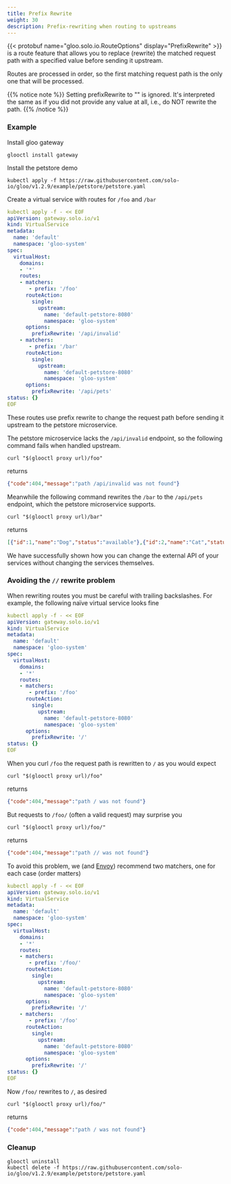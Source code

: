 ```yaml
---
title: Prefix Rewrite
weight: 30
description: Prefix-rewriting when routing to upstreams
---
```


{{< protobuf name="gloo.solo.io.RouteOptions" display="PrefixRewrite" >}}
is a route feature that allows you to replace (rewrite) the matched request path with a specified value before sending it upstream.

Routes are processed in order, so the first matching request path is the only one that will be processed.

{{% notice note %}}
Setting prefixRewrite to "" is ignored. It's interpreted the same as if you did not provide any value 
at all, i.e., do NOT rewrite the path.
{{% /notice %}}

### Example

Install gloo gateway
```shell script
glooctl install gateway
```

Install the petstore demo
```shell script
kubectl apply -f https://raw.githubusercontent.com/solo-io/gloo/v1.2.9/example/petstore/petstore.yaml
```

Create a virtual service with routes for `/foo` and `/bar`
```yaml
kubectl apply -f - << EOF
apiVersion: gateway.solo.io/v1
kind: VirtualService
metadata:
  name: 'default'
  namespace: 'gloo-system'
spec:
  virtualHost:
    domains:
    - '*'
    routes:
    - matchers:
       - prefix: '/foo'
      routeAction:
        single:
          upstream:
            name: 'default-petstore-8080'
            namespace: 'gloo-system'
      options:
        prefixRewrite: '/api/invalid'
    - matchers:
       - prefix: '/bar'
      routeAction:
        single:
          upstream:
            name: 'default-petstore-8080'
            namespace: 'gloo-system'
      options:
        prefixRewrite: '/api/pets'
status: {}
EOF
```

These routes use prefix rewrite to change the request path before sending it upstream to the petstore microservice.

The petstore microservice lacks the `/api/invalid` endpoint, so the following command fails when handled upstream.
```shell script
curl "$(glooctl proxy url)/foo"
```
returns
```json
{"code":404,"message":"path /api/invalid was not found"}
```

Meanwhile the following command rewrites the `/bar` to the `/api/pets` endpoint, which the petstore microservice supports.
```shell script
curl "$(glooctl proxy url)/bar"
```

returns

```json
[{"id":1,"name":"Dog","status":"available"},{"id":2,"name":"Cat","status":"pending"}]
```

We have successfully shown how you can change the external API of your services without changing the services themselves.

### Avoiding the `//` rewrite problem

When rewriting routes you must be careful with trailing backslashes. For example, the following naïve virtual service
looks fine
```yaml
kubectl apply -f - << EOF
apiVersion: gateway.solo.io/v1
kind: VirtualService
metadata:
  name: 'default'
  namespace: 'gloo-system'
spec:
  virtualHost:
    domains:
    - '*'
    routes:
    - matchers:
       - prefix: '/foo'
      routeAction:
        single:
          upstream:
            name: 'default-petstore-8080'
            namespace: 'gloo-system'
      options:
        prefixRewrite: '/'
status: {}
EOF
```
When you curl `/foo` the request path is rewritten to `/` as you would expect
```shell script
curl "$(glooctl proxy url)/foo"
```
returns
```json
{"code":404,"message":"path / was not found"}
```

But requests to `/foo/` (often a valid request) may surprise you
```shell script
curl "$(glooctl proxy url)/foo/"
```
returns
```json
{"code":404,"message":"path // was not found"}
```

To avoid this problem, we (and [Envoy](https://www.envoyproxy.io/docs/envoy/latest/api-v2/api/v2/route/route.proto.html#envoy-api-field-route-routeaction-prefix-rewrite))
recommend two matchers, one for each case (order matters)
```yaml
kubectl apply -f - << EOF
apiVersion: gateway.solo.io/v1
kind: VirtualService
metadata:
  name: 'default'
  namespace: 'gloo-system'
spec:
  virtualHost:
    domains:
    - '*'
    routes:
    - matchers:
       - prefix: '/foo/'
      routeAction:
        single:
          upstream:
            name: 'default-petstore-8080'
            namespace: 'gloo-system'
      options:
        prefixRewrite: '/'
    - matchers:
       - prefix: '/foo'
      routeAction:
        single:
          upstream:
            name: 'default-petstore-8080'
            namespace: 'gloo-system'
      options:
        prefixRewrite: '/'
status: {}
EOF
```

Now `/foo/` rewrites to `/`, as desired
```shell script
curl "$(glooctl proxy url)/foo/"
```
returns
```json
{"code":404,"message":"path / was not found"}
```

### Cleanup

```shell script
glooctl uninstall
kubectl delete -f https://raw.githubusercontent.com/solo-io/gloo/v1.2.9/example/petstore/petstore.yaml
```

